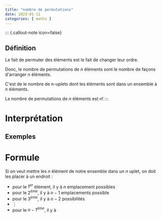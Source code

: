 ```yaml
---
title: "nombre de permutations"
date: 2023-01-11
categories: [ maths ]
---
```


::: {.callout-note icon=false}
## Définition

Le fait de permuter des éléments est le fait de changer leur ordre.

Donc, le nombre de permutations de $n$ éléments sont le nombre de façons d'arranger $n$ éléments.

C'est de le nombre de $n$-uplets dont les éléments sont dans un ensemble à $n$ éléments.

Le nombre de permutations de $n$ éléments est $n!$
:::

# Interprétation

## Exemples

# Formule

Si on veut mettre les $n$ élément de notre ensemble dans un $n$ uplet, on doit les placer à un endroit :

 - pour le $1^{er}$ élément, il y à $n$ emplacement possibles
 - pour le $2^{ème}$, il y à $n - 1$ emplacements possible
 - pour le $3^{ème}$, il y à $n-2$ possibilités
 - $\vdots$
 - pour le $n-1^{ème}$, il y à 